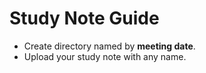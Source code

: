 # Study Note Guide

- Create directory named by **meeting date**.
- Upload your study note with any name.

